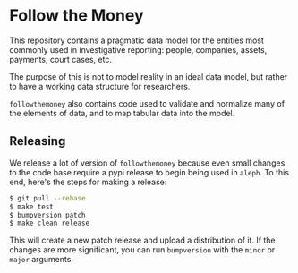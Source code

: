 # Follow the Money

This repository contains a pragmatic data model for the entities most
commonly used in investigative reporting: people, companies, assets,
payments, court cases, etc.

The purpose of this is not to model reality in an ideal data model, but
rather to have a working data structure for researchers.

`followthemoney` also contains code used to validate and normalize many
of the elements of data, and to map tabular data into the model.

## Releasing 

We release a lot of version of `followthemoney` because even small changes
to the code base require a pypi release to begin being used in `aleph`. To
this end, here's the steps for making a release:

```bash
$ git pull --rebase
$ make test
$ bumpversion patch
$ make clean release
```

This will create a new patch release and upload a distribution of it. If
the changes are more significant, you can run `bumpversion` with the `minor`
or `major` arguments.